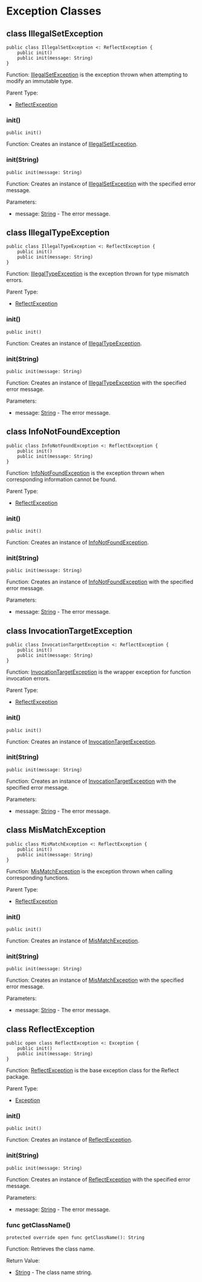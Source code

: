 # Exception Classes

## class IllegalSetException

```cangjie
public class IllegalSetException <: ReflectException {
    public init()
    public init(message: String)
}
```

Function: [IllegalSetException](reflect_package_exceptions.md#class-illegalsetexception) is the exception thrown when attempting to modify an immutable type.

Parent Type:

- [ReflectException](#class-reflectexception)

### init()

```cangjie
public init()
```

Function: Creates an instance of [IllegalSetException](reflect_package_exceptions.md#class-illegalsetexception).

### init(String)

```cangjie
public init(message: String)
```

Function: Creates an instance of [IllegalSetException](reflect_package_exceptions.md#class-illegalsetexception) with the specified error message.

Parameters:

- message: [String](../../core/core_package_api/core_package_structs.md#struct-string) - The error message.

## class IllegalTypeException

```cangjie
public class IllegalTypeException <: ReflectException {
    public init()
    public init(message: String)
}
```

Function: [IllegalTypeException](reflect_package_exceptions.md#class-illegaltypeexception) is the exception thrown for type mismatch errors.

Parent Type:

- [ReflectException](#class-reflectexception)

### init()

```cangjie
public init()
```

Function: Creates an instance of [IllegalTypeException](reflect_package_exceptions.md#class-illegaltypeexception).

### init(String)

```cangjie
public init(message: String)
```

Function: Creates an instance of [IllegalTypeException](reflect_package_exceptions.md#class-illegaltypeexception) with the specified error message.

Parameters:

- message: [String](../../core/core_package_api/core_package_structs.md#struct-string) - The error message.

## class InfoNotFoundException

```cangjie
public class InfoNotFoundException <: ReflectException {
    public init()
    public init(message: String)
}
```

Function: [InfoNotFoundException](reflect_package_exceptions.md#class-infonotfoundexception) is the exception thrown when corresponding information cannot be found.

Parent Type:

- [ReflectException](#class-reflectexception)

### init()

```cangjie
public init()
```

Function: Creates an instance of [InfoNotFoundException](reflect_package_exceptions.md#class-infonotfoundexception).

### init(String)

```cangjie
public init(message: String)
```

Function: Creates an instance of [InfoNotFoundException](reflect_package_exceptions.md#class-infonotfoundexception) with the specified error message.

Parameters:

- message: [String](../../core/core_package_api/core_package_structs.md#struct-string) - The error message.

## class InvocationTargetException

```cangjie
public class InvocationTargetException <: ReflectException {
    public init()
    public init(message: String)
}
```

Function: [InvocationTargetException](reflect_package_exceptions.md#class-invocationtargetexception) is the wrapper exception for function invocation errors.

Parent Type:

- [ReflectException](#class-reflectexception)

### init()

```cangjie
public init()
```

Function: Creates an instance of [InvocationTargetException](reflect_package_exceptions.md#class-invocationtargetexception).

### init(String)

```cangjie
public init(message: String)
```

Function: Creates an instance of [InvocationTargetException](reflect_package_exceptions.md#class-invocationtargetexception) with the specified error message.

Parameters:

- message: [String](../../core/core_package_api/core_package_structs.md#struct-string) - The error message.

## class MisMatchException

```cangjie
public class MisMatchException <: ReflectException {
    public init()
    public init(message: String)
}
```

Function: [MisMatchException](reflect_package_exceptions.md#class-mismatchexception) is the exception thrown when calling corresponding functions.

Parent Type:

- [ReflectException](#class-reflectexception)

### init()

```cangjie
public init()
```

Function: Creates an instance of [MisMatchException](reflect_package_exceptions.md#class-mismatchexception).

### init(String)

```cangjie
public init(message: String)
```

Function: Creates an instance of [MisMatchException](reflect_package_exceptions.md#class-mismatchexception) with the specified error message.

Parameters:

- message: [String](../../core/core_package_api/core_package_structs.md#struct-string) - The error message.

## class ReflectException

```cangjie
public open class ReflectException <: Exception {
    public init()
    public init(message: String)
}
```

Function: [ReflectException](reflect_package_exceptions.md#class-reflectexception) is the base exception class for the Reflect package.

Parent Type:

- [Exception](../../core/core_package_api/core_package_exceptions.md#class-exception)

### init()

```cangjie
public init()
```

Function: Creates an instance of [ReflectException](reflect_package_exceptions.md#class-reflectexception).

### init(String)

```cangjie
public init(message: String)
```

Function: Creates an instance of [ReflectException](reflect_package_exceptions.md#class-reflectexception) with the specified error message.

Parameters:

- message: [String](../../core/core_package_api/core_package_structs.md#struct-string) - The error message.

### func getClassName()

```cangjie
protected override open func getClassName(): String
```

Function: Retrieves the class name.

Return Value:

- [String](../../core/core_package_api/core_package_structs.md#struct-string) - The class name string.